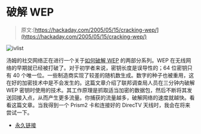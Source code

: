 # 破解 WEP

> 原文:[https://hackaday.com/2005/05/15/cracking-wep/](https://hackaday.com/2005/05/15/cracking-wep/)

![ivlist](../Images/77428e326bbdcc7371d86d7466e9a63c.png)

汤姆的社交网络正在进行一个关于[如何破解 WEP](http://www.mahalo.com/How_to_Secure_Your_WiFi) 的两部分系列。WEP 在无线网络的早期就已经被打破了。对于初学者来说，密钥长度是误导性的；64 位密钥只有 40 个唯一位。一些制造商实现了较差的随机数生成。数字的种子也被重用，这在好的加密技术中是不会发生的。这篇文章介绍了联邦调查局人员在三分钟内破解 WEP 密钥时使用的技术。其工作原理是抓取适当加密的数据包，然后不断将其发送回接入点，从而产生更多流量。你捕获的流量越多，破解网络的速度就越快。看看这篇文章。当我得到一个 Prism2 卡和连接好的 DirecTV 天线时，我会在将来尝试一下。

*   [永久链接](http://www.tomsnetworking.com/Sections-article118.php)